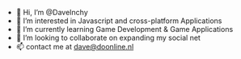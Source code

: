 - 👋 Hi, I’m @DaveInchy
- 👀 I’m interested in Javascript and cross-platform Applications
- 🌱 I’m currently learning Game Development & Game Applications
- 💞️ I’m looking to collaborate on expanding my social net
- 📫 contact me at dave@doonline.nl
